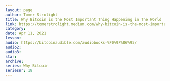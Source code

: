 ```yaml
---
layout: page
author: Tomer Strolight
title: Why Bitcoin is the Most Important Thing Happening in The World
link: https://tomerstrolight.medium.com/why-bitcoin-is-the-most-important-thing-happening-in-the-world-4ad520d81861
category: 
date: Apr 11, 2021
lesson: 
audio: https://bitcoinaudible.com/audiobooks-%F0%9F%86%95/
audio2: 
audio3: 
star: 
archive: 
series: Why Bitcoin
seriesnr: 18
---
```

